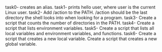task0-  creates an alias.
task1-  prints hello user, where user is the current Linux user.
task2- Add /action to the PATH. /action should be the last directory the shell looks into when looking for a program.
task3- Create a script that counts the number of directories in the PATH.
task4- Create a script that lists environment variables.
task5- Create a script that lists all local variables and environment variables, and functions.
task6- Create a script that creates a new local variable.
Create a script that creates a new global variable.
